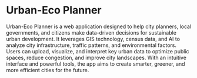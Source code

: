 # Urban-Eco Planner
Urban-Eco Planner is a web application designed to help city planners, local governments, and citizens make data-driven decisions for sustainable urban development. It leverages GIS technology, census data, and AI to analyze city infrastructure, traffic patterns, and environmental factors. Users can upload, visualize, and interpret key urban data to optimize public spaces, reduce congestion, and improve city landscapes. With an intuitive interface and powerful tools, the app aims to create smarter, greener, and more efficient cities for the future.
